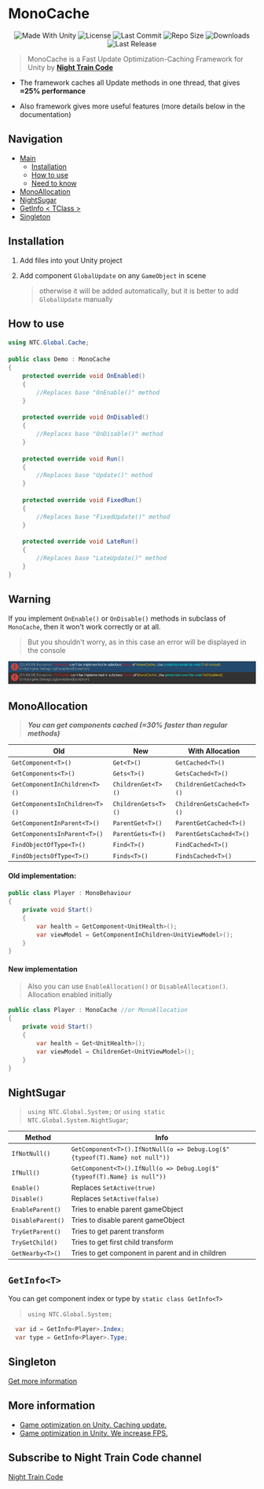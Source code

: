 # MonoCache
<p align="center">
  <a>
    <img alt="Made With Unity" src="https://img.shields.io/badge/made%20with-Unity-57b9d3.svg?logo=Unity">
  </a>
  <a>
    <img alt="License" src="https://img.shields.io/github/license/MeeXaSiK/MonoCache?logo=github">
  </a>
  <a>
    <img alt="Last Commit" src="https://img.shields.io/github/last-commit/MeeXaSiK/MonoCache?logo=Mapbox&color=orange">
  </a>
  <a>
    <img alt="Repo Size" src="https://img.shields.io/github/repo-size/MeeXaSiK/MonoCache?logo=VirtualBox">
  </a>
  <a>
    <img alt="Downloads" src="https://img.shields.io/github/downloads/MeeXaSiK/MonoCache/total?color=brightgreen">
  </a>
  <a>
    <img alt="Last Release" src="https://img.shields.io/github/v/release/MeeXaSiK/MonoCache?include_prereleases&logo=Dropbox&color=yellow">
  </a>
</p>


> MonoCache is a Fast Update Optimization-Caching Framework for Unity by [**Night Train Code**](https://www.youtube.com/c/NightTrainCode)

* The framework caches all Update methods in one thread, that gives **≈25% performance**

* Also framework gives more useful features (more details below in the documentation)

## Navigation

* [Main](#monocache-20)
  * [Installation](#installation)
  * [How to use](#how-to-use)
  * [Need to know](#warning)
* [MonoAllocation](#monoallocation)
* [NightSugar](#nightsugar)
* [GetInfo < TClass >](#getinfot)
* [Singleton](#singleton)

## Installation

1. Add files into yout Unity project
2. Add component `GlobalUpdate` on any `GameObject` in scene

   > otherwise it will be added automatically, but it is better to add `GlobalUpdate` manually
   
## How to use

```csharp
using NTC.Global.Cache;

public class Demo : MonoCache
{
    protected override void OnEnabled()
    {
        //Replaces base "OnEnable()" method
    }

    protected override void OnDisabled()
    {
        //Replaces base "OnDisable()" method
    }

    protected override void Run()
    {
        //Replaces base "Update()" method
    }

    protected override void FixedRun()
    {
        //Replaces base "FixedUpdate()" method
    }

    protected override void LateRun()
    {
        //Replaces base "LateUpdate()" method
    }
}
```

## Warning

If you implement `OnEnable()` or `OnDisable()` methods in subclass of `MonoCache`, then it won't work correctly or at all.

> But you shouldn't worry, as in this case an error will be displayed in the console

![Exception Screenshot](https://github.com/MeeXaSiK/MonoCache/blob/main/README%20Files/Exception_Screenshot.png)

## MonoAllocation

> ***You can get components cached (≈30% faster than regular methods)***

| Old | New | With Allocation |
| ------ | ------ | ------ |
| ```GetComponent<T>()``` | ```Get<T>()``` | ```GetCached<T>()``` |
| ```GetComponents<T>()``` | ```Gets<T>()``` | ```GetsCached<T>()``` |
| ```GetComponentInChildren<T>()``` | ```ChildrenGet<T>()``` | ```ChildrenGetCached<T>()``` |
| ```GetComponentsInChildren<T>()``` | ```ChildrenGets<T>()``` | ```ChildrenGetsCached<T>()``` |
| ```GetComponentInParent<T>()``` | ```ParentGet<T>()``` | ```ParentGetCached<T>()``` |
| ```GetComponentsInParent<T>()``` | ```ParentGets<T>()``` | ```ParentGetsCached<T>()``` |
| ```FindObjectOfType<T>()``` | ```Find<T>()``` | ```FindCached<T>()``` |
| ```FindObjectsOfType<T>()``` | ```Finds<T>()``` | ```FindsCached<T>()``` |

#### Old implementation:

```csharp
public class Player : MonoBehaviour
{
    private void Start()
    {
        var health = GetComponent<UnitHealth>();
        var viewModel = GetComponentInChildren<UnitViewModel>();
    }
}
```

#### New implementation

> Also you can use `EnableAllocation()` or `DisableAllocation()`. Allocation enabled initially

```csharp
public class Player : MonoCache //or MonoAllocation
{
    private void Start()
    {
        var health = Get<UnitHealth>();
        var viewModel = ChildrenGet<UnitViewModel>();
    }
}
```

## NightSugar

> `using NTC.Global.System;` or `using static NTC.Global.System.NightSugar`;

| Method | Info |
| ------ | ------ |
| `IfNotNull()` | `GetComponent<T>().IfNotNull(o => Debug.Log($"{typeof(T).Name} not null"))` |
| `IfNull()` | `GetComponent<T>().IfNull(o => Debug.Log($"{typeof(T).Name} is null"))` |
| `Enable()` | Replaces `SetActive(true)` |
| `Disable()` | Replaces `SetActive(false)` |
| `EnableParent()` | Tries to enable parent gameObject |
| `DisableParent()` | Tries to disable parent gameObject |
| `TryGetParent()` | Tries to get parent transform |
| `TryGetChild()` | Tries to get first child transform |
| `GetNearby<T>()` | Tries to get component in parent and in children |

## `GetInfo<T>`

You can get component index or type by `static class GetInfo<T>`

> `using NTC.Global.System;`

```csharp
  var id = GetInfo<Player>.Index;
  var type = GetInfo<Player>.Type;
```

## Singleton

[Get more information](https://github.com/MeeXaSiK/NightSingleton/)

## More information
- [Game optimization on Unity. Caching update.](https://youtu.be/7Dvir9Bf8X4)
- [Game optimization in Unity. We increase FPS.](https://youtu.be/JcqU2zHBwFY)

## Subscribe to Night Train Code channel
[Night Train Code](https://www.youtube.com/c/NightTrainCode)
